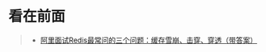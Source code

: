 看在前面
====

> * <a href="https://blog.csdn.net/qq_35190492/article/details/102889333">阿里面试Redis最常问的三个问题：缓存雪崩、击穿、穿透（带答案）</a>
